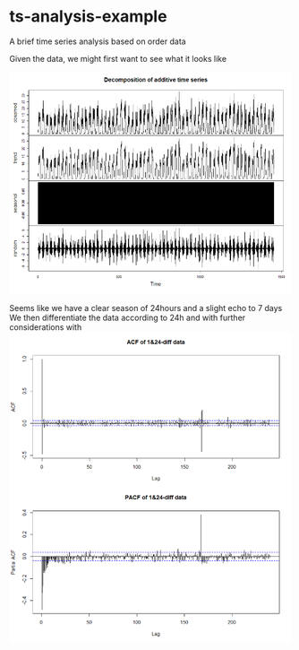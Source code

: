 # ts-analysis-example
A brief time series analysis based on order data

Given the data, we might first want to see what it looks like

![Decomposition of the data](decomposition.png)

Seems like we have a clear season of 24hours and a slight echo to 7 days
We then differentiate the data according to 24h and with further considerations with
![ACF and PACF](pacfacf.png)
